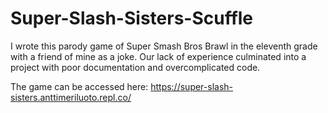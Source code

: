 # Super-Slash-Sisters-Scuffle

I wrote this parody game of Super Smash Bros Brawl in the eleventh grade with a friend of mine as a joke. Our lack of experience culminated into a project with poor documentation and overcomplicated code. 

The game can be accessed here: https://super-slash-sisters.anttimeriluoto.repl.co/ 
